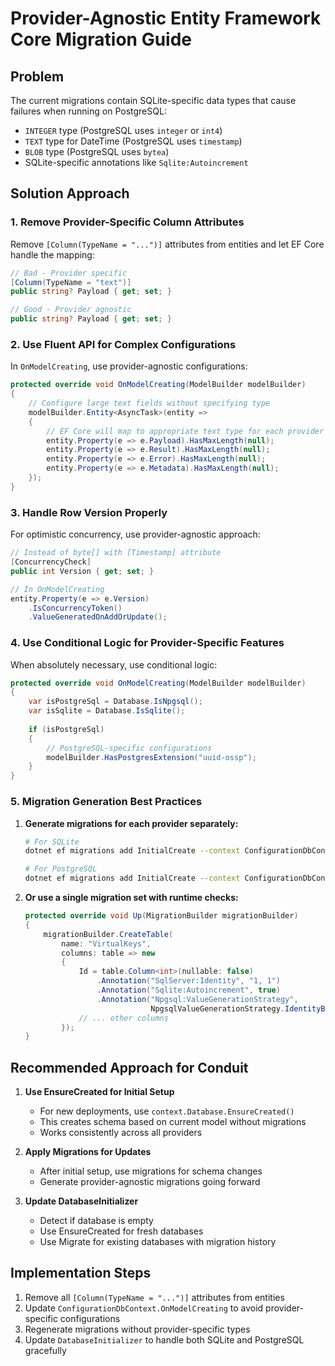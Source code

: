 # Provider-Agnostic Entity Framework Core Migration Guide

## Problem
The current migrations contain SQLite-specific data types that cause failures when running on PostgreSQL:
- `INTEGER` type (PostgreSQL uses `integer` or `int4`)
- `TEXT` type for DateTime (PostgreSQL uses `timestamp`)
- `BLOB` type (PostgreSQL uses `bytea`)
- SQLite-specific annotations like `Sqlite:Autoincrement`

## Solution Approach

### 1. Remove Provider-Specific Column Attributes
Remove `[Column(TypeName = "...")]` attributes from entities and let EF Core handle the mapping:

```csharp
// Bad - Provider specific
[Column(TypeName = "text")]
public string? Payload { get; set; }

// Good - Provider agnostic
public string? Payload { get; set; }
```

### 2. Use Fluent API for Complex Configurations
In `OnModelCreating`, use provider-agnostic configurations:

```csharp
protected override void OnModelCreating(ModelBuilder modelBuilder)
{
    // Configure large text fields without specifying type
    modelBuilder.Entity<AsyncTask>(entity =>
    {
        // EF Core will map to appropriate text type for each provider
        entity.Property(e => e.Payload).HasMaxLength(null);
        entity.Property(e => e.Result).HasMaxLength(null);
        entity.Property(e => e.Error).HasMaxLength(null);
        entity.Property(e => e.Metadata).HasMaxLength(null);
    });
}
```

### 3. Handle Row Version Properly
For optimistic concurrency, use provider-agnostic approach:

```csharp
// Instead of byte[] with [Timestamp] attribute
[ConcurrencyCheck]
public int Version { get; set; }

// In OnModelCreating
entity.Property(e => e.Version)
    .IsConcurrencyToken()
    .ValueGeneratedOnAddOrUpdate();
```

### 4. Use Conditional Logic for Provider-Specific Features
When absolutely necessary, use conditional logic:

```csharp
protected override void OnModelCreating(ModelBuilder modelBuilder)
{
    var isPostgreSql = Database.IsNpgsql();
    var isSqlite = Database.IsSqlite();
    
    if (isPostgreSql)
    {
        // PostgreSQL-specific configurations
        modelBuilder.HasPostgresExtension("uuid-ossp");
    }
}
```

### 5. Migration Generation Best Practices

1. **Generate migrations for each provider separately:**
   ```bash
   # For SQLite
   dotnet ef migrations add InitialCreate --context ConfigurationDbContext --output-dir Migrations/Sqlite -- --provider sqlite
   
   # For PostgreSQL  
   dotnet ef migrations add InitialCreate --context ConfigurationDbContext --output-dir Migrations/PostgreSQL -- --provider postgresql
   ```

2. **Or use a single migration set with runtime checks:**
   ```csharp
   protected override void Up(MigrationBuilder migrationBuilder)
   {
       migrationBuilder.CreateTable(
           name: "VirtualKeys",
           columns: table => new
           {
               Id = table.Column<int>(nullable: false)
                   .Annotation("SqlServer:Identity", "1, 1")
                   .Annotation("Sqlite:Autoincrement", true)
                   .Annotation("Npgsql:ValueGenerationStrategy", 
                               NpgsqlValueGenerationStrategy.IdentityByDefaultColumn),
               // ... other columns
           });
   }
   ```

## Recommended Approach for Conduit

1. **Use EnsureCreated for Initial Setup**
   - For new deployments, use `context.Database.EnsureCreated()`
   - This creates schema based on current model without migrations
   - Works consistently across all providers

2. **Apply Migrations for Updates**
   - After initial setup, use migrations for schema changes
   - Generate provider-agnostic migrations going forward

3. **Update DatabaseInitializer**
   - Detect if database is empty
   - Use EnsureCreated for fresh databases
   - Use Migrate for existing databases with migration history

## Implementation Steps

1. Remove all `[Column(TypeName = "...")]` attributes from entities
2. Update `ConfigurationDbContext.OnModelCreating` to avoid provider-specific configurations
3. Regenerate migrations without provider-specific types
4. Update `DatabaseInitializer` to handle both SQLite and PostgreSQL gracefully